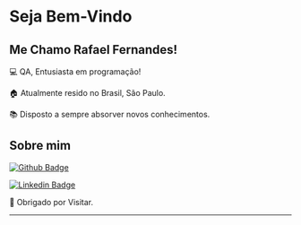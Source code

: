 # Seja Bem-Vindo

## Me Chamo Rafael Fernandes!

:computer: QA, Entusiasta em programação!

:house: Atualmente resido no Brasil, São Paulo.

:books: Disposto a sempre absorver novos conhecimentos.

## Sobre mim

[![Github Badge](https://img.shields.io/badge/-Github-000?style=flat-square&logo=Github&logoColor=white&link=https://github.com/RafaelCoFernandes)](https://github.com/RafaelCoFernandes)

[![Linkedin Badge](https://img.shields.io/badge/-LinkedIn-blue?style=flat-square&logo=Linkedin&logoColor=white&link=www.linkedin.com/in/rafael-fernandes-qa1997
)](www.linkedin.com/in/rafael-fernandes-qa1997)

:punch: Obrigado por Visitar.

----------------------------------------------------------------------------------
